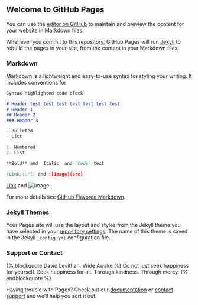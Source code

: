 ## Welcome to GitHub Pages

You can use the [editor on GitHub](https://github.com/liutiesong/liutiesong.github.io/edit/master/index.md) to maintain and preview the content for your website in Markdown files.

Whenever you commit to this repository, GitHub Pages will run [Jekyll](https://jekyllrb.com/) to rebuild the pages in your site, from the content in your Markdown files.

### Markdown

Markdown is a lightweight and easy-to-use syntax for styling your writing. It includes conventions for

```markdown
Syntax highlighted code block

# Header test test test test test test test 
# Header 1
## Header 2
### Header 3

- Bulleted
- List

1. Numbered
2. List

**Bold** and _Italic_ and `Code` text

[Link](url) and ![Image](src)
```
[Link](https://github.com/liutiesong/Documentation/blob/master/DocumentationForIOS/mac%E7%8E%AF%E5%A2%83%E4%B8%8B%E9%85%8D%E7%BD%AE%E4%BD%BF%E7%94%A8cocoapods/readme.md) and ![Image](src)

For more details see [GitHub Flavored Markdown](https://guides.github.com/features/mastering-markdown/).

### Jekyll Themes

Your Pages site will use the layout and styles from the Jekyll theme you have selected in your [repository settings](https://github.com/liutiesong/liutiesong.github.io/settings). The name of this theme is saved in the Jekyll `_config.yml` configuration file.

### Support or Contact
{% blockquote David Levithan, Wide Awake %}
Do not just seek happiness for yourself. Seek happiness for all. Through kindness. Through mercy.
{% endblockquote %}

Having trouble with Pages? Check out our [documentation](https://help.github.com/categories/github-pages-basics/) or [contact support](https://github.com/contact) and we’ll help you sort it out.

